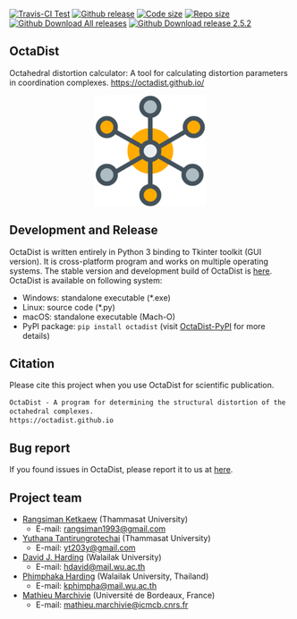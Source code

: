 [![Travis-CI Test](https://img.shields.io/travis/OctaDist/OctaDist/master.svg
)](https://travis-ci.org/OctaDist/OctaDist)
[![Github release](https://img.shields.io/github/release/octadist/octadist.svg
)](https://github.com/OctaDist/OctaDist/releases)
[![Code size](https://img.shields.io/github/languages/code-size/OctaDist/OctaDist.svg)](https://github.com/OctaDist/OctaDist)
[![Repo size](https://img.shields.io/github/repo-size/OctaDist/OctaDist.svg)](https://github.com/OctaDist/OctaDist)
[![Github Download All releases](https://img.shields.io/github/downloads/OctaDist/octadist/total.svg)](https://github.com/OctaDist/OctaDist/releases)
[![Github Download release 2.5.2](https://img.shields.io/github/downloads/OctaDist/OctaDist/v.2.5.2/total.svg
)](https://github.com/OctaDist/OctaDist/releases/tag/v.2.5.2)

## OctaDist

Octahedral distortion calculator: A tool for calculating distortion parameters in coordination complexes. 
https://octadist.github.io/

<p align="center">
   <img alt="molecule" src="https://raw.githubusercontent.com/OctaDist/OctaDist/master/images/molecule.png" align=middle width="200pt" />
<p/>

## Development and Release

OctaDist is written entirely in Python 3 binding to Tkinter toolkit (GUI version). 
It is cross-platform program and works on multiple operating systems. 
The stable version and development build of OctaDist is [here](https://github.com/OctaDist/OctaDist/releases).
OctaDist is available on following system:

- Windows: standalone executable (\*.exe)
- Linux: source code (\*.py)
- macOS: standalone executable (Mach-O)
- PyPI package: `pip install octadist` (visit [OctaDist-PyPI](https://github.com/OctaDist/OctaDist-PyPI) for more details)

## Citation

Please cite this project when you use OctaDist for scientific publication.

```
OctaDist - A program for determining the structural distortion of the octahedral complexes.
https://octadist.github.io
```

## Bug report

If you found issues in OctaDist, please report it to us at [here](https://github.com/OctaDist/OctaDist/issues).

## Project team

- [Rangsiman Ketkaew](https://sites.google.com/site/rangsiman1993) (Thammasat University) <br/>
  - E-mail: rangsiman1993@gmail.com <br/>
- [Yuthana Tantirungrotechai](https://sites.google.com/site/compchem403/people/faculty/yuthana) (Thammasat University)
  - E-mail: yt203y@gmail.com
- [David J. Harding](https://www.funtechwu.com/david-j-harding) (Walailak University)
  - E-mail: hdavid@mail.wu.ac.th
- [Phimphaka Harding](https://www.funtechwu.com/phimphaka-harding) (Walailak University, Thailand)
  - E-mail: kphimpha@mail.wu.ac.th
- [Mathieu Marchivie](http://www.icmcb-bordeaux.cnrs.fr/spip.php?article562&lang=fr) (Université de Bordeaux, France)
  - E-mail: mathieu.marchivie@icmcb.cnrs.fr
